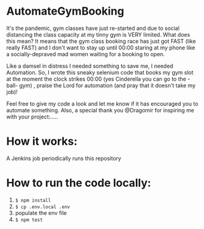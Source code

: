 # AutomateGymBooking

It's the pandemic, gym classes have just re-started and due to social distancing the class capacity at my tinny gym is VERY limited. What does this mean? It means that the gym class booking race has just got FAST (like really FAST) and I don't want to stay up until 00:00 staring at my phone like a socially-depraved mad women waiting for a booking to open.

Like a damsel in distress I needed something to save me, I needed Automation. So, I wrote this sneaky selenium code that books my gym slot at the moment the clock strikes 00:00 (yes Cinderella you can go to the -ball- gym) , praise the Lord for automation (and pray that it doesn't take my job)!

Feel free to give my code a look and let me know if it has encouraged you to automate something. Also, a special thank you @Dragomir for inspiring me with your project:…..

# How it works:

A Jenkins job periodically runs this repository

# How to run the code locally:

1. `$ npm install `
2. `$ cp .env.local .env`
3. populate the env file
4. `$ npm test `
